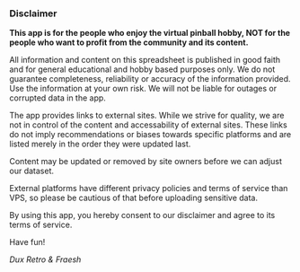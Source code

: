 ### Disclaimer

**This app is for the people who enjoy the virtual pinball hobby, NOT for
the people who want to profit from the community and its content.**

All information and content on this spreadsheet is published in good
faith and for general educational and hobby based purposes only. We do
not guarantee completeness, reliability or accuracy of the information
provided. Use the information at your own risk. We will not be liable
for outages or corrupted data in the app.

The app provides links to external sites. While we strive for quality,
we are not in control of the content and accessability of external
sites. These links do not imply recommendations or biases towards
specific platforms and are listed merely in the order they were updated
last.

Content may be updated or removed by site owners before we can adjust
our dataset.

External platforms have different privacy policies and terms of service
than VPS, so please be cautious of that before uploading sensitive data.

By using this app, you hereby consent to our disclaimer and agree to its
terms of service.

Have fun!

_Dux Retro & Fraesh_
